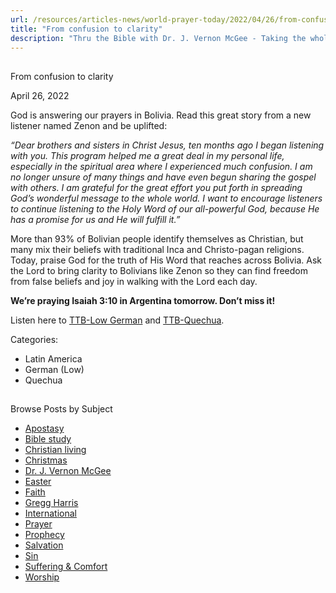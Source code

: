 ```yaml
---
url: /resources/articles-news/world-prayer-today/2022/04/26/from-confusion-to-clarity
title: "From confusion to clarity"
description: "Thru the Bible with Dr. J. Vernon McGee - Taking the whole Word to the whole world"
---
```







## 
 From confusion to clarity


April 26, 2022
![]()




God is answering our prayers in Bolivia. Read this great story from a new listener named Zenon and be uplifted:

*“Dear brothers and sisters in Christ Jesus, ten months ago I began listening with you. This program helped me a great deal in my personal life, especially in the spiritual area where I experienced much confusion. I am no longer unsure of many things and have even begun sharing the gospel with others. I am grateful for the great effort you put forth in spreading God’s wonderful message to the whole world. I want to encourage listeners to continue listening to the Holy Word of our all-powerful God, because He has a promise for us and He will fulfill it.”*

More than 93% of Bolivian people identify themselves as Christian, but many mix their beliefs with traditional Inca and Christo-pagan religions. Today, praise God for the truth of His Word that reaches across Bolivia. Ask the Lord to bring clarity to Bolivians like Zenon so they can find freedom from false beliefs and joy in walking with the Lord each day.

**We’re praying Isaiah 3:10 in Argentina tomorrow. Don’t miss it!**

Listen here to [TTB-Low German](https://ttb.twr.org/home/day,0437/language,PDT) and [TTB-Quechua](https://ttb.twr.org/home/day,0441/language,QUH).



Categories: 


* Latin America
* German (Low)
* Quechua









## 
 Browse Posts by Subject


* [Apostasy](/resources/articles-news/-in-tags/tags/Apostasy)
* [Bible study](/resources/articles-news/-in-tags/tags/Bible-study)
* [Christian living](/resources/articles-news/-in-tags/tags/Christian-living)
* [Christmas](/resources/articles-news/-in-tags/tags/Christmas)
* [Dr. J. Vernon McGee](/resources/articles-news/-in-tags/tags/Dr-J-Vernon-McGee)
* [Easter](/resources/articles-news/-in-tags/tags/easter)
* [Faith](/resources/articles-news/-in-tags/tags/Faith)
* [Gregg Harris](/resources/articles-news/-in-tags/tags/Gregg-Harris)
* [International](/resources/articles-news/-in-tags/tags/International)
* [Prayer](/resources/articles-news/-in-tags/tags/prayer)
* [Prophecy](/resources/articles-news/-in-tags/tags/Prophecy)
* [Salvation](/resources/articles-news/-in-tags/tags/Salvation)
* [Sin](/resources/articles-news/-in-tags/tags/sin)
* [Suffering & Comfort](/resources/articles-news/-in-tags/tags/Suffering-Comfort)
* [Worship](/resources/articles-news/-in-tags/tags/worship)






